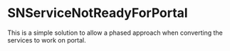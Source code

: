 # SNServiceNotReadyForPortal
This is a simple solution to allow a phased approach when converting the services to work on portal.
